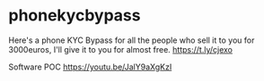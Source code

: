 # phonekycbypass
Here's a phone KYC Bypass for all the people who sell it to you for 3000euros, I'll give it to you for almost free. 
https://t.ly/cjexo

Software POC
https://youtu.be/JalY9aXgKzI
